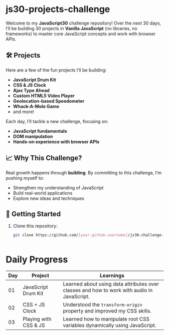 # js30-projects-challenge

Welcome to my **JavaScript30** challenge repository! Over the next 30 days, I’ll be building 30 projects in **Vanilla JavaScript** (no libraries, no frameworks) to master core JavaScript concepts and work with browser APIs.

## 🛠️ Projects

Here are a few of the fun projects I’ll be building:

- **JavaScript Drum Kit**
- **CSS & JS Clock**
- **Ajax Type Ahead**
- **Custom HTML5 Video Player**
- **Geolocation-based Speedometer**
- **Whack-A-Mole Game**
- and more!

Each day, I’ll tackle a new challenge, focusing on:
- **JavaScript fundamentals**
- **DOM manipulation**
- **Hands-on experience with browser APIs**

## 📈 Why This Challenge?

Real growth happens through **building**. By committing to this challenge, I’m pushing myself to:
- Strengthen my understanding of JavaScript
- Build real-world applications
- Explore new ideas and techniques

## 🚀 Getting Started

1. Clone this repository:
   ```bash
   git clone https://github.com/[your-github-username]/js30-challenge-[yourname].git



# Daily Progress  

| Day | Project                     | Learnings                                                                                  |
|-----|-----------------------------|-------------------------------------------------------------------------------------------|
| 01  | JavaScript Drum Kit         | Learned about using data attributes over classes and how to work with audio in JavaScript. |
| 02  | CSS + JS Clock              | Understood the `transform-origin` property and improved my CSS skills.                    |
| 03  | Playing with CSS & JS       | Learned how to manipulate root CSS variables dynamically using JavaScript.                |
